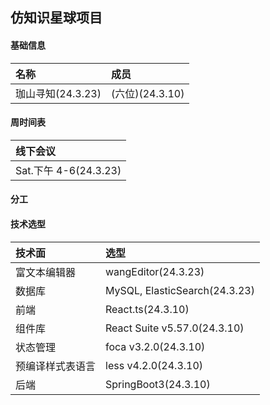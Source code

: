 ## 仿知识星球项目

#### 基础信息

| 名称              | 成员            |
| :---------------- | :-------------- |
| 珈山寻知(24.3.23) | (六位)(24.3.10) |

#### 周时间表

| 线下会议              |
| :-------------------- |
| Sat.下午 4-6(24.3.23) |

#### 分工

#### 技术选型

| 技术面           | 选型                          |
| :--------------- | :---------------------------- |
| 富文本编辑器     | wangEditor(24.3.23)           |
| 数据库           | MySQL, ElasticSearch(24.3.23) |
| 前端             | React.ts(24.3.10)             |
| 组件库           | React Suite v5.57.0(24.3.10)  |
| 状态管理         | foca v3.2.0(24.3.10)          |
| 预编译样式表语言 | less v4.2.0(24.3.10)          |
| 后端             | SpringBoot3(24.3.10)          |

